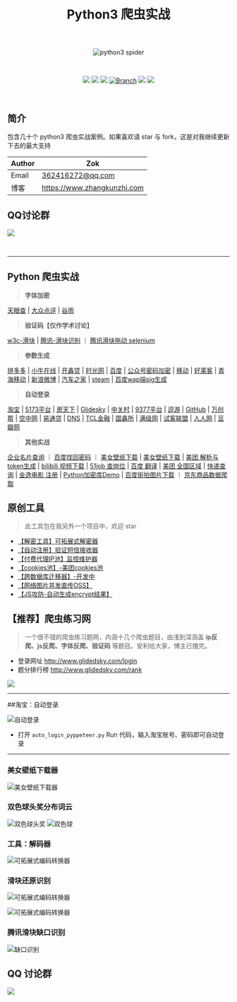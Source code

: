 # <p align="center">Python3 爬虫实战</p>

<br>
<p align="center">
    <img src="https://zok-blog.oss-cn-hangzhou.aliyuncs.com/pythonlg.jpg" 
        alt="python3 spider">
</p>

<br />
<p align="center">
    <a href="#"><img src="https://img.shields.io/badge/status-updating-brightgreen.svg"></a>
    <a href="https://www.python.org/downloads/"><img src="https://zok-blog.oss-cn-hangzhou.aliyuncs.com/ico/python-3.7-green.svg"></a>
    <a href="https://github.com/wkunzhi/Python3-Spider/graphs/contributors"><img src="https://img.shields.io/github/contributors/wkunzhi/Python3-Spider?color=blue"></a>
    <a href="#"><img src="https://img.shields.io/badge/Branch-master-green.svg?longCache=true" alt="Branch"></a>
    <a href="#"><img src="https://img.shields.io/github/stars/wkunzhi/Python3-Spider.svg?label=Stars&style=social"></a>
    <a href="#"><img src="https://img.shields.io/github/forks/wkunzhi/Python3-Spider.svg?label=Forks&style=social"></a>

</p>
<br />


## 简介
包含几十个 python3 爬虫实战案例。如果喜欢请 star 与 fork，这是对我继续更新下去的最大支持


| Author  | Zok |
| --- | --- |
| Email | 362416272@qq.com |
| 博客 | https://www.zhangkunzhi.com |


## QQ讨论群 
![](https://zok-blog.oss-cn-hangzhou.aliyuncs.com/2019/11/18/wx201911181627012x.png?x-oss-process=image/resize,h_150)


<br />




-------


## Python 爬虫实战


> **字体加密**

[天眼查](https://github.com/wkunzhi/Python3-Spider/tree/master/【天眼查】字体加密) | [大众点评](https://github.com/wkunzhi/Python3-Spider/tree/master/【大众点评】字体反爬、坐标反爬) | [谷雨](https://github.com/wkunzhi/Python3-Spider/tree/master/其他实战/【谷雨】数字解密) 

> **验证码【仅作学术讨论】**

[w3c-滑块](https://github.com/wkunzhi/Python3-Spider/tree/master/滑动验证码/【w3c】滑块验证) | [腾讯-滑块识别](https://github.com/wkunzhi/Python3-Spider/tree/master/滑动验证码/【腾讯】滑块验证/discriminate.py) ｜ [腾讯滑块拖动 selenium](https://github.com/wkunzhi/Python3-Spider/tree/master/滑动验证码/【腾讯】滑块验证/sel.py)


> **参数生成**  

[拼多多](https://github.com/wkunzhi/Python3-Spider/tree/master/【拼多多】登陆参数生成) | [小牛在线](https://github.com/wkunzhi/Python3-Spider/tree/master/其他实战/【小牛在线】登录参数生成) | [开鑫贷](https://github.com/wkunzhi/Python3-Spider/tree/master/其他实战/【开鑫贷】登陆参数生成) | [时光网](https://github.com/wkunzhi/Python3-Spider/tree/master/其他实战/【时光网】登陆参数生成) | [百度](https://github.com/wkunzhi/Python3-Spider/tree/master/其他实战/【百度】自动登录) | [公众号密码加密](https://github.com/wkunzhi/Python3-Spider/tree/master/其他实战/【微信】登录参数生成) | [移动](https://github.com/wkunzhi/Python3-Spider/tree/master/其他实战/【移动】登录参数生成) | [好莱客](https://github.com/wkunzhi/Python3-Spider/tree/master/其他实战/【好莱客】参数解析) | [青海移动](https://github.com/wkunzhi/Python3-Spider/tree/master/其他实战/【青海移动】登陆参数生成) | [新浪微博](https://github.com/wkunzhi/Python3-Spider/tree/master/其他实战/【新浪微博】密码解密) | [汽车之家](https://github.com/wkunzhi/Python3-Spider/tree/master/其他实战/【汽车之家】参数解密) | [steam](https://github.com/wkunzhi/Python3-Spider/tree/master/其他实战/【steam】登录) | [百度wap端sig生成](https://github.com/wkunzhi/Python3-Spider/tree/master/%E5%85%B6%E4%BB%96%E5%AE%9E%E6%88%98/%E3%80%90%E7%99%BE%E5%BA%A6%E3%80%91wap%E7%AB%AFsig%E7%94%9F%E6%88%90) 


> **自动登录**

[淘宝](https://github.com/wkunzhi/Python3-Spider/tree/master/【淘宝】自动登陆) | [5173平台](https://github.com/wkunzhi/Python3-Spider/tree/master/其他实战/【5173网】自动登录) | [房天下](https://github.com/wkunzhi/Python3-Spider/tree/master/其他实战/【房天下】自动登录) | [Glidesky](https://github.com/wkunzhi/Python3-Spider/tree/master/其他实战/【Glidedsky】自动登陆) | [中关村](https://github.com/wkunzhi/Python3-Spider/tree/master/其他实战/【中关村】自动登录) | [9377平台](https://github.com/wkunzhi/Python3-Spider/tree/master/其他实战/【9377网】自动登录) | [逗游](https://github.com/wkunzhi/Python3-Spider/tree/master/其他实战/【逗游】自动登录) | [GitHub](https://github.com/wkunzhi/Python3-Spider/tree/master/其他实战/【GitHub】自动登录) | [万创帮](https://github.com/wkunzhi/Python3-Spider/tree/master/其他实战/【万创帮】自动登录) | [空中网](https://github.com/wkunzhi/Python3-Spider/tree/master/其他实战/【空中网】自动登录) | [易通贷](https://github.com/wkunzhi/Python3-Spider/tree/master/其他实战/【易通贷】自动登录) | [DNS](https://github.com/wkunzhi/Python3-Spider/tree/master/其他实战/【DNS】自动登录) | [TCL金融](https://github.com/wkunzhi/Python3-Spider/tree/master/其他实战/【TCL金融】自动登录) | [国鑫所](https://github.com/wkunzhi/Python3-Spider/tree/master/其他实战/【国鑫所】自动登录)  | [满级网](https://github.com/wkunzhi/Python3-Spider/tree/master/其他实战/满级网) | [试客联盟](https://github.com/wkunzhi/Python3-Spider/tree/master/其他实战/【试客联盟】自动登陆)  | [人人网](https://github.com/wkunzhi/Python3-Spider/tree/master/其他实战/【人人网】自动登录) | [豆瓣网](https://github.com/wkunzhi/Python3-Spider/tree/master/其他实战/【豆瓣】自动登录) 

> **其他实战**  

[企业名片查询](https://github.com/wkunzhi/Python3-Spider/tree/master/其他实战/【企业名片】企业查询) ｜ [百度找回密码](https://github.com/wkunzhi/Python3-Spider/tree/master/其他实战/【百度】网页找回密码) ｜ [美女壁纸下载](https://github.com/wkunzhi/Python3-Spider/tree/master/【双色球】头奖分布) |  [美女壁纸下载](https://github.com/wkunzhi/Python3-Spider/tree/master/【壁纸】美女壁纸下载器) | [美团 解析与token生成](https://github.com/wkunzhi/Python3-Spider/tree/master/其他实战/【美团】数据解析、token生成) | [bilibili 视频下载](https://github.com/wkunzhi/Python3-Spider/tree/master/【bilibili】视频下载) | [51job 查岗位](https://github.com/wkunzhi/Python3-Spider/tree/master/【51Job】查岗位) | [百度 翻译](https://github.com/wkunzhi/Python3-Spider/tree/master/其他实战/【百度】翻译) | [美团 全国区域](https://github.com/wkunzhi/Python3-Spider/tree/master/各站案例/MeiTuanArea) | [快递查询](https://github.com/wkunzhi/Python3-Spider/tree/master/【快递】单号查询) | [金逸电影 注册](https://github.com/wkunzhi/Python3-Spider/tree/master/其他实战/【金逸电影】自动注册) | [Python加密库Demo](https://github.com/wkunzhi/Python3-Spider/tree/master/其他实战/【Python加密库】Demo) | [百度街拍图片下载](https://github.com/wkunzhi/Python3-Spider/tree/master/其他实战/【百度街拍】图片下载) ｜ [京东商品数据爬取](https://github.com/wkunzhi/Python3-Spider/tree/master/其他实战/【京东】商品数据爬取)





## 原创工具
> 此工具包在我另外一个项目中，欢迎 star

- [【解密工具】可拓展式解密器](https://github.com/wkunzhi/SpiderUtilPackage/tree/master/Decode)
- [【自动注册】验证短信接收器](https://github.com/wkunzhi/SpiderUtilPackage/tree/master/Register)
- [【付费代理IP池】监控维护器](https://github.com/wkunzhi/SpiderUtilPackage/tree/master/Proxy)
- [【cookies池】-美团cookies池](https://github.com/wkunzhi/SpiderUtilPackage/tree/master/Cookies)
- [【跨数据库迁移器】-开发中](https://github.com/wkunzhi/SpiderUtilPackage/tree/master/DataMigration)
- [【网络图片并发直传OSS】](https://github.com/wkunzhi/SpiderUtilPackage/tree/master/OSS)
- [【JS攻防-自动生成encrypt结果】](https://github.com/wkunzhi/SpiderUtilPackage/tree/master/Jsencrypt)


## 【推荐】爬虫练习网
> 一个很不错的爬虫练习题网，内涵十几个爬虫题目，由浅到深涵盖 **ip反爬、js反爬、字体反爬、验证码** 等题目。安利给大家，博主已撸完。

- 登录网址 http://www.glidedsky.com/login
- 题分排行榜 http://www.glidedsky.com/rank

![](https://zok-blog.oss-cn-hangzhou.aliyuncs.com/images/%E7%88%AC%E8%99%AB%E9%A2%98%E8%AE%B0%E5%BD%95.png?x-oss-process=image/resize,w_400)

----

##淘宝：自动登录

![自动登录](https://zok-blog.oss-cn-hangzhou.aliyuncs.com/tglog3.gif)

- 打开 `auto_login_pyppeteer.py` Run 代码，输入淘宝账号、密码即可自动登录


----

### 美女壁纸下载器
![美女壁纸下载器](https://zok-blog.oss-cn-hangzhou.aliyuncs.com/images/20190818/WX20191106-114450.png)


### 双色球头奖分布词云
![双色球头奖](https://zok-blog.oss-cn-hangzhou.aliyuncs.com/images/20191107/result.jpg?x-oss-process=image/resize,w_700)
![双色球](https://zok-blog.oss-cn-hangzhou.aliyuncs.com/images/20191107/WX20191108-152008%402x.png?x-oss-process=image/resize,w_700)

### 工具：解码器

![可拓展式编码转换器](https://zok-blog.oss-cn-hangzhou.aliyuncs.com/images/%E7%89%B9%E6%AE%8A.gif)

### 滑块还原识别

![可拓展式编码转换器](https://zok-blog.oss-cn-hangzhou.aliyuncs.com/images/20190818/bg.png)


![可拓展式编码转换器](https://zok-blog.oss-cn-hangzhou.aliyuncs.com/images/20190818/chache.png)


### 腾讯滑块缺口识别

![缺口识别](https://zok-blog.oss-cn-hangzhou.aliyuncs.com/images/20190818/WX20191011-203441%402x.png?x-oss-process=image/resize,h_200)


## QQ 讨论群
![](https://zok-blog.oss-cn-hangzhou.aliyuncs.com/2019/11/18/wx201911181627012x.png?x-oss-process=image/resize,h_300)
